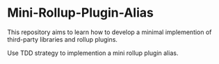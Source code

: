 # Mini-Rollup-Plugin-Alias

This repository aims to learn how to develop a minimal implemention of third-party libraries and rollup plugins.

Use TDD strategy to implemention a mini rollup plugin alias.